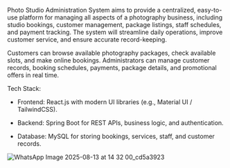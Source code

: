 Photo Studio Administration System aims to provide a centralized, easy-to-use platform for managing all aspects of a photography business, including studio bookings, customer management, package listings, staff schedules, and payment tracking. The system will streamline daily operations, improve customer service, and ensure accurate record-keeping.

Customers can browse available photography packages, check available slots, and make online bookings. Administrators can manage customer records, booking schedules, payments, package details, and promotional offers in real time.

Tech Stack:

- Frontend: React.js with modern UI libraries (e.g., Material UI / TailwindCSS).
  
- Backend: Spring Boot for REST APIs, business logic, and authentication.

- Database: MySQL for storing bookings, services, staff, and customer records.



![WhatsApp Image 2025-08-13 at 14 32 00_cd5a3923](https://github.com/user-attachments/assets/f51a968d-ef9c-4e57-8075-1b6cc9a82d1b)
